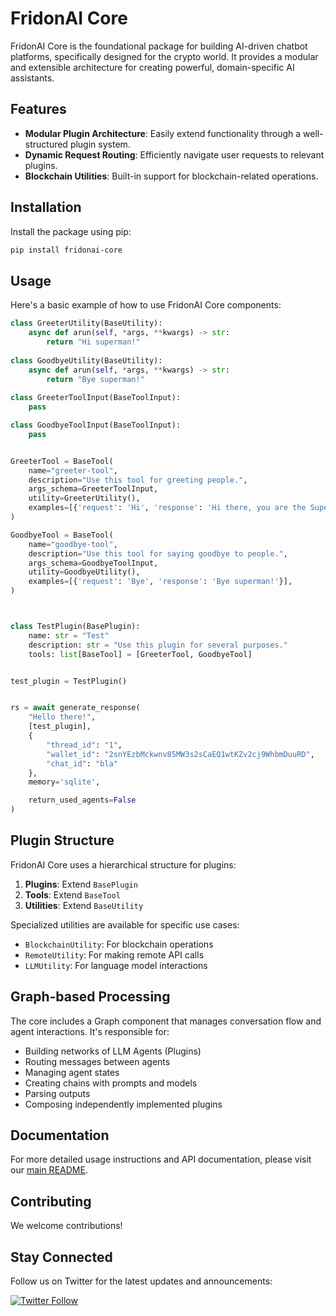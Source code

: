 # FridonAI Core


FridonAI Core is the foundational package for building AI-driven chatbot platforms, specifically designed for the crypto world. It provides a modular and extensible architecture for creating powerful, domain-specific AI assistants.

## Features

- **Modular Plugin Architecture**: Easily extend functionality through a well-structured plugin system.
- **Dynamic Request Routing**: Efficiently navigate user requests to relevant plugins.
- **Blockchain Utilities**: Built-in support for blockchain-related operations.

## Installation

Install the package using pip:

```bash
pip install fridonai-core
```

## Usage

Here's a basic example of how to use FridonAI Core components:

```python
class GreeterUtility(BaseUtility):
    async def arun(self, *args, **kwargs) -> str:
        return "Hi superman!"
    
class GoodbyeUtility(BaseUtility):
    async def arun(self, *args, **kwargs) -> str:
        return "Bye superman!"
    
class GreeterToolInput(BaseToolInput):
    pass

class GoodbyeToolInput(BaseToolInput):
    pass


GreeterTool = BaseTool(
    name="greeter-tool",
    description="Use this tool for greeting people.",
    args_schema=GreeterToolInput,
    utility=GreeterUtility(),
    examples=[{'request': 'Hi', 'response': 'Hi there, you are the Superman!'}],
)

GoodbyeTool = BaseTool(
    name="goodbye-tool",
    description="Use this tool for saying goodbye to people.",
    args_schema=GoodbyeToolInput,
    utility=GoodbyeUtility(),
    examples=[{'request': 'Bye', 'response': 'Bye superman!'}],
)



class TestPlugin(BasePlugin):
    name: str = "Test"
    description: str = "Use this plugin for several purposes."
    tools: list[BaseTool] = [GreeterTool, GoodbyeTool]


test_plugin = TestPlugin()


rs = await generate_response(
    "Hello there!", 
    [test_plugin], 
    {  
        "thread_id": "1",
        "wallet_id": "2snYEzbMckwnv85MW3s2sCaEQ1wtKZv2cj9WhbmDuuRD",
        "chat_id": "bla"
    }, 
    memory='sqlite',

    return_used_agents=False
)
```

## Plugin Structure

FridonAI Core uses a hierarchical structure for plugins:

1. **Plugins**: Extend `BasePlugin`
2. **Tools**: Extend `BaseTool`
3. **Utilities**: Extend `BaseUtility`

Specialized utilities are available for specific use cases:
- `BlockchainUtility`: For blockchain operations
- `RemoteUtility`: For making remote API calls
- `LLMUtility`: For language model interactions

## Graph-based Processing

The core includes a Graph component that manages conversation flow and agent interactions. It's responsible for:

- Building networks of LLM Agents (Plugins)
- Routing messages between agents
- Managing agent states
- Creating chains with prompts and models
- Parsing outputs
- Composing independently implemented plugins

## Documentation

For more detailed usage instructions and API documentation, please visit our [main README](https://github.com/FridonAI/fridon-ai/blob/main/README.md).

## Contributing

We welcome contributions!

## Stay Connected

Follow us on Twitter for the latest updates and announcements:

[![Twitter Follow](https://img.shields.io/twitter/follow/FridonAI?style=social)](https://x.com/Fridon_AI)